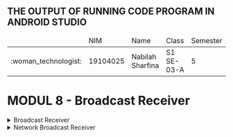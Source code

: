 ## THE OUTPUT OF RUNNING CODE PROGRAM IN ANDROID STUDIO
<table>
    <thead>
        <tr>
            <td></td>
            <td>NIM</td>
            <td>Name</td>
            <td>Class</td>
            <td>Semester</td>
        </tr>
    </thead>
    <tbody>
        <tr>
            <td>:woman_technologist:</td>
            <td>19104025</td>
            <td>Nabilah Sharfina</td>
            <td>S1 SE-03-A</td>
            <td>5</td>
        </tr>
    </tbody>
</table>

# MODUL 8 - Broadcast Receiver
<details>
    <summary>Broadcast Receiver</summary>

   <img src="https://user-images.githubusercontent.com/58089002/153381945-dcc4ecd9-246c-4cb8-aeb8-6c7c3a0204e1.jpeg"></img>
   <img src="https://user-images.githubusercontent.com/58089002/153381950-f97a7f16-8be6-4383-a826-23535a80198d.jpeg"></img>
   <img src="https://user-images.githubusercontent.com/58089002/153381955-705f625b-816a-4b2a-a514-a1d379043a66.jpeg"></img>
</details>
<details>
    <summary>Network Broadcast Receiver</summary>

1. Tampilan ketika saya menggunakan data seluler.
   <img src="https://user-images.githubusercontent.com/58089002/152634253-732fe4af-f5c5-445c-a92f-c4cb34cea9a3.jpeg"></img>
2. Tampilan ketika tidak terhubung oleh jaringan data seluler / WiFi.
   <img src="https://user-images.githubusercontent.com/58089002/152634254-f9960fce-9618-4f1d-b955-c627397e04e1.jpeg"></img>
3. Apabila ponsel terhubung ke WiFi.
   <img src="https://user-images.githubusercontent.com/58089002/152634255-de8f61ea-97c3-40bc-a542-43392c9288f1.jpeg"></img>
   <img src="https://user-images.githubusercontent.com/58089002/152634275-8f27c6ac-817f-40b5-beb4-3222c139dadd.jpeg"></img>
</details>